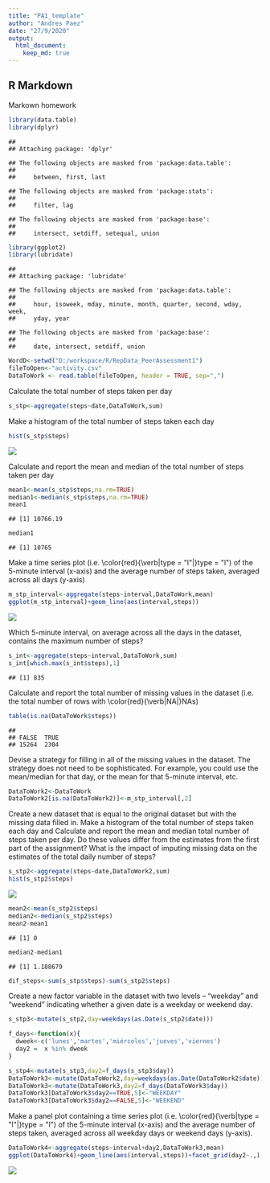 ```yaml
---
title: "PA1_template"
author: "Andres Paez"
date: "27/9/2020"
output: 
  html_document:
    keep_md: true
---
```




## R Markdown


Markown homework 

```r
library(data.table)
library(dplyr)
```

```
## 
## Attaching package: 'dplyr'
```

```
## The following objects are masked from 'package:data.table':
## 
##     between, first, last
```

```
## The following objects are masked from 'package:stats':
## 
##     filter, lag
```

```
## The following objects are masked from 'package:base':
## 
##     intersect, setdiff, setequal, union
```

```r
library(ggplot2)
library(lubridate)
```

```
## 
## Attaching package: 'lubridate'
```

```
## The following objects are masked from 'package:data.table':
## 
##     hour, isoweek, mday, minute, month, quarter, second, wday, week,
##     yday, year
```

```
## The following objects are masked from 'package:base':
## 
##     date, intersect, setdiff, union
```

```r
WordD<-setwd("D:/workspace/R/RepData_PeerAssessment1")
fileToOpen<-"activity.csv"
DataToWork <- read.table(fileToOpen, header = TRUE, sep=",")
```

Calculate the total number of steps taken per day

```r
s_stp<-aggregate(steps~date,DataToWork,sum)
```

Make a histogram of the total number of steps taken each day

```r
hist(s_stp$steps)
```

![](PA1_template_files/figure-html/q2-1.png)<!-- -->

Calculate and report the mean and median of the total number of steps taken per day

```r
mean1<-mean(s_stp$steps,na.rm=TRUE)
median1<-median(s_stp$steps,na.rm=TRUE)
mean1
```

```
## [1] 10766.19
```

```r
median1
```

```
## [1] 10765
```

Make a time series plot (i.e. \color{red}{\verb|type = "l"|}type = "l") of the 5-minute interval (x-axis) and the average number of steps taken, averaged across all days (y-axis)

```r
m_stp_interval<-aggregate(steps~interval,DataToWork,mean)
ggplot(m_stp_interval)+geom_line(aes(interval,steps))
```

![](PA1_template_files/figure-html/q4-1.png)<!-- -->

Which 5-minute interval, on average across all the days in the dataset, contains the maximum number of steps?

```r
s_int<-aggregate(steps~interval,DataToWork,sum)
s_int[which.max(s_int$steps),1]
```

```
## [1] 835
```

Calculate and report the total number of missing values in the dataset (i.e. the total number of rows with \color{red}{\verb|NA|}NAs)

```r
table(is.na(DataToWork$steps))
```

```
## 
## FALSE  TRUE 
## 15264  2304
```

Devise a strategy for filling in all of the missing values in the dataset. The strategy does not need to be sophisticated. For example, you could use the mean/median for that day, or the mean for that 5-minute interval, etc.

```r
DataToWork2<-DataToWork
DataToWork2[is.na(DataToWork2)]<-m_stp_interval[,2]
```

Create a new dataset that is equal to the original dataset but with the missing data filled in.
Make a histogram of the total number of steps taken each day and Calculate and report the mean and median total number of steps taken per day. Do these values differ from the estimates from the first part of the assignment? What is the impact of imputing missing data on the estimates of the total daily number of steps?

```r
s_stp2<-aggregate(steps~date,DataToWork2,sum)
hist(s_stp2$steps)
```

![](PA1_template_files/figure-html/q8-1.png)<!-- -->

```r
mean2<-mean(s_stp2$steps)
median2<-median(s_stp2$steps)
mean2-mean1
```

```
## [1] 0
```

```r
median2-median1
```

```
## [1] 1.188679
```

```r
dif_steps<-sum(s_stp$steps)-sum(s_stp2$steps)
```

Create a new factor variable in the dataset with two levels – “weekday” and “weekend” indicating whether a given date is a weekday or weekend day.

```r
s_stp3<-mutate(s_stp2,day=weekdays(as.Date(s_stp2$date)))

f_days<-function(x){
  dweek<-c('lunes','martes','miércoles','jueves','viernes')
  day2 =  x %in% dweek
}

s_stp4<-mutate(s_stp3,day2=f_days(s_stp3$day))
DataToWork3<-mutate(DataToWork2,day=weekdays(as.Date(DataToWork2$date)))
DataToWork3<-mutate(DataToWork3,day2=f_days(DataToWork3$day))
DataToWork3[DataToWork3$day2==TRUE,5]<-"WEEKDAY"
DataToWork3[DataToWork3$day2==FALSE,5]<-"WEEKEND"
```
Make a panel plot containing a time series plot (i.e. \color{red}{\verb|type = "l"|}type = "l") of the 5-minute interval (x-axis) and the average number of steps taken, averaged across all weekday days or weekend days (y-axis). 

```r
DataToWork4<-aggregate(steps~interval+day2,DataToWork3,mean)
ggplot(DataToWork4)+geom_line(aes(interval,steps))+facet_grid(day2~.,)
```

![](PA1_template_files/figure-html/q10-1.png)<!-- -->

